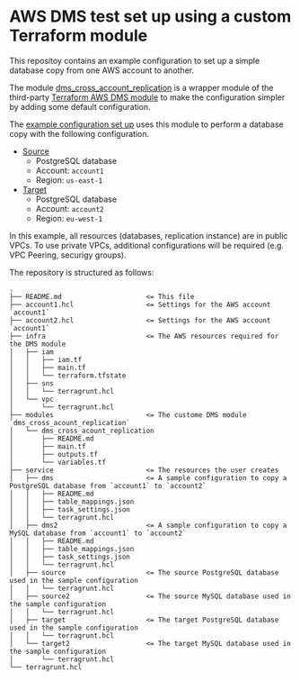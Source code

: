 # AWS DMS test set up using a custom Terraform module 

This repositoy contains an example configuration to set up a simple database copy from one AWS account to another.

The module [dms_cross_account_replication](./modules/dms_cross_acount_replication/) is a wrapper module of the third-party [Terraform AWS DMS module](https://registry.terraform.io/modules/terraform-aws-modules/dms/aws/latest) to make the configuration simpler by adding some default configuration.

The [example configuration set up](./service/dms/) uses this module to perform a database copy with the following configuration.

- [Source](./service/source/)
    - PostgreSQL database
    - Account: `account1`
    - Region: `us-east-1`
- [Target](./service/target/)
    - PostgreSQL database
    - Account: `account2`
    - Region: `eu-west-1`

In this example, all resources (databases, replication instance) are in public VPCs. To use private VPCs, additional configurations will be required (e.g. VPC Peering, securigy groups).

The repository is structured as follows:

```
.
├── README.md                     <= This file
├── account1.hcl                  <= Settings for the AWS account `account1`
├── account2.hcl                  <= Settings for the AWS account `account1`
├── infra                         <= The AWS resources required for the DMS module
│   ├── iam 
│   │   ├── iam.tf
│   │   ├── main.tf
│   │   └── terraform.tfstate
│   ├── sns
│   │   └── terragrunt.hcl
│   └── vpc
│       └── terragrunt.hcl
├── modules                       <= The custome DMS module `dms_cross_acount_replication`
│   └── dms_cross_acount_replication
│       ├── README.md
│       ├── main.tf
│       ├── outputs.tf
│       └── variables.tf
├── service                       <= The resources the user creates
│   ├── dms                       <= A sample configuration to copy a PostgreSQL database from `account1` to `account2`
│   │   ├── README.md
│   │   ├── table_mappings.json
│   │   ├── task_settings.json
│   │   └── terragrunt.hcl
│   ├── dms2                      <= A sample configuration to copy a MySQL database from `account1` to `account2`
│   │   ├── README.md
│   │   ├── table_mappings.json
│   │   ├── task_settings.json
│   │   └── terragrunt.hcl
│   ├── source                    <= The source PostgreSQL database used in the sample configuration
│   │   └── terragrunt.hcl
│   ├── source2                   <= The source MySQL database used in the sample configuration
│   │   └── terragrunt.hcl
│   ├── target                    <= The target PostgreSQL database used in the sample configuration
│   │   └── terragrunt.hcl
│   └── target2                   <= The target MySQL database used in the sample configuration
│       └── terragrunt.hcl
└── terragrunt.hcl
```


